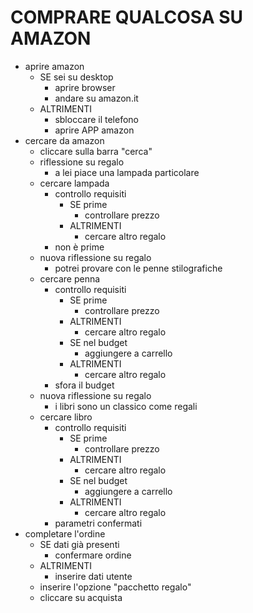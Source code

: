 # COMPRARE QUALCOSA SU AMAZON
- aprire amazon
    - SE sei su desktop
        - aprire browser
        - andare su amazon.it
    - ALTRIMENTI
        - sbloccare il telefono
        - aprire APP amazon
- cercare da amazon
    - cliccare sulla barra "cerca"
    - riflessione su regalo
        - a lei piace una lampada particolare
    - cercare lampada
        - controllo requisiti
            - SE prime
                - controllare prezzo
            - ALTRIMENTI
                - cercare altro regalo
        - non è prime
    - nuova riflessione su regalo
        - potrei provare con le penne stilografiche
    - cercare penna
        - controllo requisiti
            - SE prime
                - controllare prezzo
            - ALTRIMENTI
                - cercare altro regalo
            - SE nel budget
                - aggiungere a carrello
            - ALTRIMENTI
                - cercare altro regalo
        - sfora il budget
    - nuova riflessione su regalo
        - i libri sono un classico come regali
    - cercare libro
        - controllo requisiti
            - SE prime
                - controllare prezzo
            - ALTRIMENTI
                - cercare altro regalo
            - SE nel budget
                - aggiungere a carrello
            - ALTRIMENTI
                - cercare altro regalo
        - parametri confermati
- completare l'ordine
    - SE dati già presenti
        - confermare ordine
    - ALTRIMENTI
        - inserire dati utente
    - inserire l'opzione "pacchetto regalo"
    - cliccare su acquista







